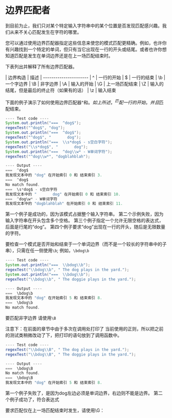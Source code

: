 # 边界匹配者

到目前为止，我们只对某个特定输入字符串中的某个位置是否发现匹配感兴趣。我们从来不关心匹配发生在字符的哪里。

您可以通过使用边界匹配器指定这些信息来使您的模式匹配更精确。例如，也许你有兴趣找到一个特定的单词，但只有当它出现在一行的开头或结尾。或者也许你想知道匹配是发生在单词边界还是在上一场匹配结束时。

下表列出并解释了所有边界匹配器。


| 边界构造	| 描述
| ----------------------
| ^	| 一行的开始
| $	| 一行的结束
| \b	| 一个字边界
| \B	| 非字边界
| \A	| 输入的开始
| \G	| 上一场匹配结束
| \Z	| 输入的结尾，但是最后的终止符（如果有的话）
| \z	| 输入结束

下面的例子演示了如何使用边界匹配器^和$。如上所述，^匹配一行的开始，并且$匹配结束。
```java
---- Test code ----
System.out.println("===  ^dog$");
regexTest("^dog$", "dog");
System.out.println("===  ^dog$");
regexTest("^dog$", "       dog");
System.out.println("===  \\s*dog$ - s空白字符");
regexTest("\\s*dog$", "       dog");
System.out.println("===  ^dog\\w* - W单词字符");
regexTest("^dog\\w*", "dogblahblah");

---- Output ----
===  ^dog$
我发现文本中的 "dog" 在开始索引 0 和 结束索引 3.
===  ^dog$
No match found.
===  \s*dog$ - s空白字符
我发现文本中的 "       dog" 在开始索引 0 和 结束索引 10.
===  ^dog\w* - W单词字符
我发现文本中的 "dogblahblah" 在开始索引 0 和 结束索引 11.

```

第一个例子是成功的，因为该模式占据整个输入字符串。
第二个示例失败，因为输入字符串在开头包含多个空格。
第三个例子指定一个允许无限空格的表达式，后面是行尾的“dog”。
第四个例子要求“dog”出现在一行的开头，随后是无限数量的字符。

要检查一个模式是否开始和结束于一个单词边界（而不是一个较长的字符串中的子串），只需在任一侧使用`\b`; 例如，`\bdog\b`

```java
---- Test code ----
System.out.println("===  \\bdog\\b");
regexTest("\\bdog\\b", " The dog plays in the yard.");
System.out.println("===  \\bdog\\b");
regexTest("\\bdog\\b", " The doggie plays in the yard.");

---- Output ----
===  \bdog\b
我发现文本中的 "dog" 在开始索引 5 和 结束索引 8.
===  \bdog\b
No match found.

```

要匹配非字边界 请使用`\B`

注意下：在前面的章节中由于多次在调用处打印了 当前使用的正则，所以把之前的测试类稍微改动了下，把打印的语句放到了调用函数中。

```java
---- Test code ----
regexTest("\\bdog\\B", " The dog plays in the yard.");
regexTest("\\bdog\\B", " The doggie plays in the yard.");

---- Output ----
===  \bdog\B
No match found.
===  \bdog\B
我发现文本中的 "dog" 在开始索引 5 和 结束索引 8.

```
第一个例子失败了，是因为dog左边必须是单词边界，右边则不能是边界。
第二个例子成功了，符合表达式


要求匹配仅在上一场匹配结束时发生，请使用\G：




